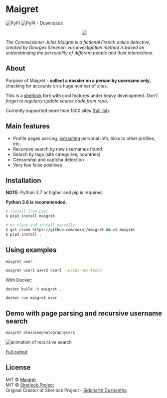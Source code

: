 # Maigret

![PyPI](https://img.shields.io/pypi/v/maigret?style=flat-square) ![PyPI - Downloads](https://img.shields.io/pypi/dw/maigret?style=flat-square)

<p align="center">
  <img src="./static/maigret.png" />
</p>

<i>The Commissioner Jules Maigret is a fictional French police detective, created by Georges Simenon. His investigation method is based on understanding the personality of different people and their interactions.</i>

## About

Purpose of Maigret - **collect a dossier on a person by username only**, checking for accounts on a huge number of sites.

This is a [sherlock](https://github.com/sherlock-project/) fork with cool features under heavy development.
*Don't forget to regularly update source code from repo*.

Currently supported more than 1500 sites ([full list](./sites.md)).

## Main features

* Profile pages parsing, [extracting](https://github.com/soxoj/socid_extractor) personal info, links to other profiles, etc.
* Recursive search by new usernames found
* Search by tags (site categories, countries)
* Censorship and captcha detection
* Very few false positives

## Installation

**NOTE**: Python 3.7 or higher and pip is required.

**Python 3.8 is recommended.**

```bash
# install from pypi
$ pip3 install maigret

# or clone and install manually
$ git clone https://github.com/soxoj/maigret && cd maigret
$ pip3 install .
```

## Using examples

```bash
maigret user

maigret user1 user2 user3 --print-not-found
```

With Docker:
```
docker build -t maigret .

docker run maigret user
```

## Demo with page parsing and recursive username search

```bash
maigret alexaimephotographycars
```

![animation of recursive search](./static/recursive_search.svg)

[Full output](./static/recursive_search.md)

## License

MIT © [Maigret](https://github.com/soxoj/maigret)<br/>
MIT © [Sherlock Project](https://github.com/sherlock-project/)<br/>
Original Creator of Sherlock Project - [Siddharth Dushantha](https://github.com/sdushantha)
